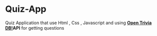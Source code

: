 # Quiz-App
Quiz Application that use Html , Css , Javascript and using **[Open Trivia DB!](https://opentdb.com/)API** for getting questions


